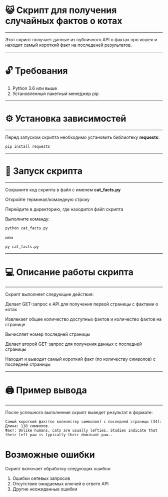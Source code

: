 # 😺 Скрипт для получения случайных фактов о котах

---

Этот скрипт получает данные из публичного API о фактах про кошек и находит
самый короткий факт на последеней результатов.

---

# 🔓 Требования
  1. Python 3.6 или выше
  2. Установленный пакетный менеджер pip

---

# ⚙️ Установка зависимостей

---

Перед запуском скрипта необходимо установить библиотеку **requests**:

```
pip install requests
```

---

# 🎥 Запуск скрипта

---

Сохраните код скрипта в файл с именем **cat_facts.py**

Откройте терминал/командную строку

Перейдите в директорию, где находится файл скрипта

Выполните команду:

```
python cat_facts.py
```
или

```
py cat_facts.py
```

---

# 💻 Описание работы скрипта

---


Скрипт выполняет следующие действия:

Делает GET-запрос к API для получения первой страницы с фактами о котах

Извлекает общее количество доступных фактов и количество фактов на странице

Вычисляет номер последней страницы

Делает второй GET-запрос для получения данных с последней страницы

Находит и выводит самый короткий факт (по количеству символов) с последней страницы

---

# 🖨️ Пример вывода

---

После успешного выполнения скрипт выведет результат в формате:
```
Самый короткий факт(по количеству символов) с последней страницы (34):
Длина: 110 символов.
Факт: Unlike humans, cats are usually lefties. Studies indicate that their left paw is typically their dominant paw..
```
# Возможные ошибки
Скрипт включает обработку следующих ошибок:

 1. Ошибки сетевых запросов
 2. Отсутствие ожидаемых ключей в ответе API
 3. Другие неожиданные ошибки
